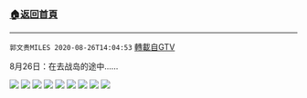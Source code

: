 ﻿###  [:house:返回首頁](https://github.com/ourhimalayas/txt)
---

`郭文贵MILES 2020-08-26T14:04:53` [轉載自GTV](https://gtv.org/web/#/UserInfo/5e596957357cc612d35a8044)

8月26日：在去战岛的途中……

![](https://filegroup.gtv.org/cdn-cgi/image/width=600/https://filegroup.gtv.org/group3/default/20200826/13/58/0/0126a6b833969888275d4b29f444f554.jpeg)
![](https://filegroup.gtv.org/cdn-cgi/image/width=600/https://filegroup.gtv.org/group3/default/20200826/14/00/0/62f142bdcfc22c37fba758ce132236c1.jpeg)
![](https://filegroup.gtv.org/cdn-cgi/image/width=600/https://filegroup.gtv.org/group3/default/20200826/14/00/0/d14f4b5b94c3452fd6323fb791f265a9.jpeg)
![](https://filegroup.gtv.org/cdn-cgi/image/width=600/https://filegroup.gtv.org/group3/default/20200826/14/01/0/48fe5e4e4a62eed2f9797a4822c31127.jpeg)
![](https://filegroup.gtv.org/cdn-cgi/image/width=600/https://filegroup.gtv.org/group3/default/20200826/14/01/0/a9cf34d294bedfc21265c3a451281dc3.jpeg)
![](https://filegroup.gtv.org/cdn-cgi/image/width=600/https://filegroup.gtv.org/group3/default/20200826/14/02/0/b1fae05a9ad7718503083014c7f51fe0.jpeg)
![](https://filegroup.gtv.org/cdn-cgi/image/width=600/https://filegroup.gtv.org/group3/default/20200826/14/03/0/cacdf1691e6eba0c11500977f44b6416.jpeg)
![](https://filegroup.gtv.org/cdn-cgi/image/width=600/https://filegroup.gtv.org/group3/default/20200826/14/04/0/79ed0246725320c48654de531ae44e8b.jpeg)
![](https://filegroup.gtv.org/cdn-cgi/image/width=600/https://filegroup.gtv.org/group3/default/20200826/14/04/0/89e74cf36ad068563d819aa546f9d1ec.jpeg)
